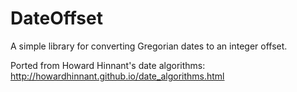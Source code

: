 # DateOffset

A simple library for converting Gregorian dates to an integer offset.

Ported from Howard Hinnant's date algorithms:
http://howardhinnant.github.io/date_algorithms.html
